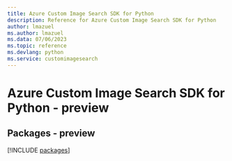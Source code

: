 ```yaml
---
title: Azure Custom Image Search SDK for Python
description: Reference for Azure Custom Image Search SDK for Python
author: lmazuel
ms.author: lmazuel
ms.data: 07/06/2023
ms.topic: reference
ms.devlang: python
ms.service: customimagesearch
---
```

# Azure Custom Image Search SDK for Python - preview
## Packages - preview
[!INCLUDE [packages](custom-image-search-index.md)]
